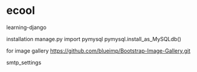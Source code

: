 # ecool
learning-django


installation
manage.py
import pymysql
pymysql.install_as_MySQLdb()


for image gallery
https://github.com/blueimp/Bootstrap-Image-Gallery.git




smtp_settings 